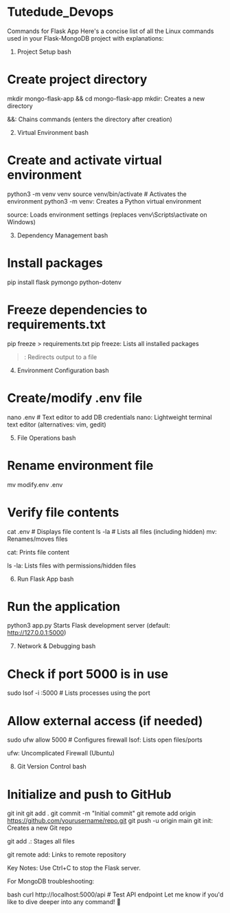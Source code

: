 # Tutedude_Devops
Commands for Flask App
Here's a concise list of all the Linux commands used in your Flask-MongoDB project with explanations:

1. Project Setup
bash
# Create project directory
mkdir mongo-flask-app && cd mongo-flask-app
mkdir: Creates a new directory

&&: Chains commands (enters the directory after creation)

2. Virtual Environment
bash
# Create and activate virtual environment
python3 -m venv venv
source venv/bin/activate  # Activates the environment
python3 -m venv: Creates a Python virtual environment

source: Loads environment settings (replaces venv\Scripts\activate on Windows)

3. Dependency Management
bash
# Install packages
pip install flask pymongo python-dotenv

# Freeze dependencies to requirements.txt
pip freeze > requirements.txt
pip freeze: Lists all installed packages

>: Redirects output to a file

4. Environment Configuration
bash
# Create/modify .env file
nano .env  # Text editor to add DB credentials
nano: Lightweight terminal text editor (alternatives: vim, gedit)

5. File Operations
bash
# Rename environment file
mv modify.env .env

# Verify file contents
cat .env  # Displays file content
ls -la    # Lists all files (including hidden)
mv: Renames/moves files

cat: Prints file content

ls -la: Lists files with permissions/hidden files

6. Run Flask App
bash
# Run the application
python3 app.py
Starts Flask development server (default: http://127.0.0.1:5000)

7. Network & Debugging
bash
# Check if port 5000 is in use
sudo lsof -i :5000  # Lists processes using the port

# Allow external access (if needed)
sudo ufw allow 5000  # Configures firewall
lsof: Lists open files/ports

ufw: Uncomplicated Firewall (Ubuntu)

8. Git Version Control
bash
# Initialize and push to GitHub
git init
git add .
git commit -m "Initial commit"
git remote add origin https://github.com/yourusername/repo.git
git push -u origin main
git init: Creates a new Git repo

git add .: Stages all files

git remote add: Links to remote repository

Key Notes:
Use Ctrl+C to stop the Flask server.

For MongoDB troubleshooting:

bash
curl http://localhost:5000/api  # Test API endpoint
Let me know if you'd like to dive deeper into any command! 🐧
